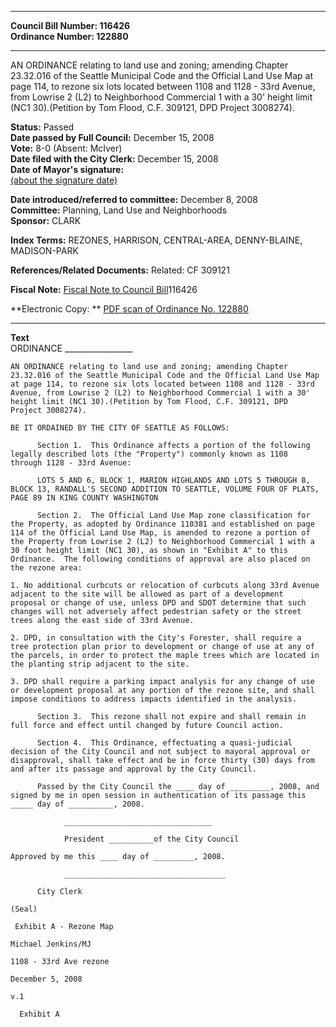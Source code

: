 * * * * *  
  
**Council Bill Number: [](#h0)[](#h2)116426**   
**Ordinance Number: 122880**  
  
* * * * *  
  
AN ORDINANCE relating to land use and zoning; amending Chapter 23.32.016 of the Seattle Municipal Code and the Official Land Use Map at page 114, to rezone six lots located between 1108 and 1128 - 33rd Avenue, from Lowrise 2 (L2) to Neighborhood Commercial 1 with a 30' height limit (NC1 30).(Petition by Tom Flood, C.F. 309121, DPD Project 3008274).  
  
**Status:** Passed   
**Date passed by Full Council:** December 15, 2008   
**Vote:** 8-0 (Absent: McIver)   
**Date filed with the City Clerk:** December 15, 2008   
**Date of Mayor's signature:**   
[(about the signature date)](/~public/approvaldate.htm)   
  
  
**Date introduced/referred to committee:** December 8, 2008   
**Committee:** Planning, Land Use and Neighborhoods   
**Sponsor:** CLARK   
  
**Index Terms:** REZONES, HARRISON, CENTRAL-AREA, DENNY-BLAINE, MADISON-PARK  
  
**References/Related Documents:** Related: CF 309121  
  
**Fiscal Note:** [Fiscal Note to Council Bill](http://clerk.seattle.gov/~public/fnote/116426.htm)[](#h1)[](#h3)116426  
  
**Electronic Copy: ** [PDF scan of Ordinance No. 122880](/~archives/Ordinances/Ord_122880.pdf)  
  
* * * * *  
  
**Text**  
    ORDINANCE _________________  
  
    AN ORDINANCE relating to land use and zoning; amending Chapter  
    23.32.016 of the Seattle Municipal Code and the Official Land Use Map  
    at page 114, to rezone six lots located between 1108 and 1128 - 33rd  
    Avenue, from Lowrise 2 (L2) to Neighborhood Commercial 1 with a 30'  
    height limit (NC1 30).(Petition by Tom Flood, C.F. 309121, DPD  
    Project 3008274).  
  
    BE IT ORDAINED BY THE CITY OF SEATTLE AS FOLLOWS:  
  
          Section 1.  This Ordinance affects a portion of the following  
    legally described lots (the "Property") commonly known as 1108  
    through 1128 - 33rd Avenue:  
  
          LOTS 5 AND 6, BLOCK 1, MARION HIGHLANDS AND LOTS 5 THROUGH 8,  
    BLOCK 13, RANDALL'S SECOND ADDITION TO SEATTLE, VOLUME FOUR OF PLATS,  
    PAGE 89 IN KING COUNTY WASHINGTON  
  
          Section 2.  The Official Land Use Map zone classification for  
    the Property, as adopted by Ordinance 110381 and established on page  
    114 of the Official Land Use Map, is amended to rezone a portion of  
    the Property from Lowrise 2 (L2) to Neighborhood Commercial 1 with a  
    30 foot height limit (NC1 30), as shown in "Exhibit A" to this  
    Ordinance.  The following conditions of approval are also placed on  
    the rezone area:  
  
    1. No additional curbcuts or relocation of curbcuts along 33rd Avenue  
    adjacent to the site will be allowed as part of a development  
    proposal or change of use, unless DPD and SDOT determine that such  
    changes will not adversely affect pedestrian safety or the street  
    trees along the east side of 33rd Avenue.  
  
    2. DPD, in consultation with the City's Forester, shall require a  
    tree protection plan prior to development or change of use at any of  
    the parcels, in order to protect the maple trees which are located in  
    the planting strip adjacent to the site.  
  
    3. DPD shall require a parking impact analysis for any change of use  
    or development proposal at any portion of the rezone site, and shall  
    impose conditions to address impacts identified in the analysis.  
  
          Section 3.  This rezone shall not expire and shall remain in  
    full force and effect until changed by future Council action.  
  
          Section 4.  This Ordinance, effectuating a quasi-judicial  
    decision of the City Council and not subject to mayoral approval or  
    disapproval, shall take effect and be in force thirty (30) days from  
    and after its passage and approval by the City Council.  
  
          Passed by the City Council the ____ day of _________, 2008, and  
    signed by me in open session in authentication of its passage this  
    _____ day of __________, 2008.  
  
                _________________________________  
  
                President __________of the City Council  
  
    Approved by me this ____ day of _________, 2008.  
  
                ____________________________________  
  
          City Clerk  
  
    (Seal)  
  
     Exhibit A - Rezone Map  
  
    Michael Jenkins/MJ  
  
    1108 - 33rd Ave rezone  
  
    December 5, 2008  
  
    v.1  
  
      Exhibit A   
